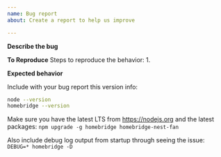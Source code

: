 ```yaml
---
name: Bug report
about: Create a report to help us improve

---
```


**Describe the bug**

**To Reproduce**
Steps to reproduce the behavior:
1. 

**Expected behavior**

Include with your bug report this version info:
```sh
node --version
homebridge --version
```

Make sure you have the latest LTS from https://nodejs.org
and the latest packages: `npm upgrade -g homebridge homebridge-nest-fan`

Also include debug log output from startup through seeing the issue:
`DEBUG=* homebridge -D`
